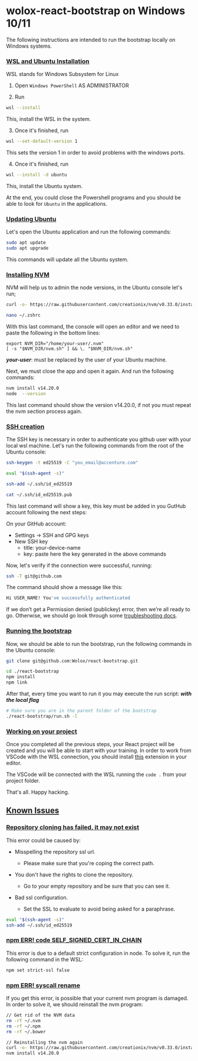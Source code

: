 wolox-react-bootstrap on Windows 10/11
==================

The following instructions are intended to run the bootstrap locally on Windows systems.

### [WSL and Ubuntu Installation](#wsl-installation)
WSL stands for Windows Subsystem for Linux

1. Open ``Windows PowerShell`` AS ADMINISTRATOR

2. Run 
```bash
wsl --install
``` 
This, install the WSL in the system.

3. Once it's finished, run 
```bash
wsl --set-default-version 1
```
This sets the version 1 in order to avoid problems with the windows ports.

4. Once it's finished, run
```bash
wsl --install -d ubuntu
```
This, install the Ubuntu system.

At the end, you could close the Powershell programs and you should be able to look for ```Ubuntu```
in the applications.

### [Updating Ubuntu](#ubuntu-update)
Let's open the Ubuntu application and run the following commands:

```bash
sudo apt update
sudo apt upgrade
```

This commands will update all the Ubuntu system.

### [Installing NVM](#install-nvm)
NVM will help us to admin the node versions, in the Ubuntu console let's run;

```bash
curl -o- https://raw.githubusercontent.com/creationix/nvm/v0.33.0/install.sh | bash
```

```bash
nano ~/.zshrc
```

With this last command, the console will open an editor and we need to paste the following in the bottom lines:

```
export NVM_DIR="/home/your-user/.nvm"
[ -s "$NVM_DIR/nvm.sh" ] && \. "$NVM_DIR/nvm.sh"
```
***your-user***: must be replaced by the user of your Ubuntu machine.

Next, we must close the app and open it again. And run the following commands:

```bash
nvm install v14.20.0
node  --version
```

This last command should show the version v14.20.0, if not you must repeat the nvm section process again.

### [SSH creation](#ssh-creation)
The SSH key is necessary in order to authenticate you github user with your local wsl machine. 
Let's run the following commands from the root of the Ubuntu console:

```bash
ssh-keygen -t ed25519 -C "you_email@accenture.com"

eval "$(ssh-agent -s)"

ssh-add ~/.ssh/id_ed25519

cat ~/.ssh/id_ed25519.pub
```

This last command will show a key, this key must be added in you GutHub account following the next steps:

On your GitHub account:

- Settings -> SSH and GPG keys
- New SSH key
  - title: your-device-name
  - key: paste here the key generated in the above commands

Now, let's verify if the connection were successful, running:

```bash
ssh -T git@github.com
```
The command should show a message like this:

```bash
Hi USER_NAME! You've successfully authenticated
```

If we don’t get a Permission denied (publickey) error, then we’re all ready to go. Otherwise, we should go look through some [troubleshooting docs](https://docs.github.com/en/authentication/troubleshooting-ssh/error-permission-denied-publickey).

### [Running the bootstrap](#running-bootstrap)

Now, we should be able to run the bootstrap, run the following commands in the Ubuntu console:

```bash
git clone git@github.com:Wolox/react-bootstrap.git

cd ./react-bootstrap
npm install
npm link
```

After that, every time you want to run it you may execute the run script: ***with the local flag***
```bash
# Make sure you are in the parent folder of the bootstrap
./react-bootstrap/run.sh -l
```

### [Working on your project](#project)
Once you completed all the previous steps, your React project will be created and you will be able
to start with your training. In order to work from VSCode with the WSL connection, you should
install [this](https://marketplace.visualstudio.com/items?itemName=ms-vscode-remote.remote-wsl) extension in your editor.

The VSCode will be connected with the WSL running the ```code .``` from your project folder.

That's all. Happy hacking.

## [Known Issues](#known-issues)

### [Repository cloning has failed, it may not exist](#cloning-failed)
This error could be caused by:

- Misspelling the repository ssl url.
  - Please make sure that you're coping the correct path.

- You don't have the rights to clone the repository.
  - Go to your empty repository and be sure that you can see it.

- Bad ssl configuration.
  -  Set the SSL to evaluate to avoid being asked for a paraphrase.

```bash
eval "$(ssh-agent -s)"
ssh-add ~/.ssh/id_ed25519
```

### [npm ERR! code SELF_SIGNED_CERT_IN_CHAIN](#self-signed)
This error is due to a default strict configuration in node. To solve it, run the following
command in the WSL:

```bash
npm set strict-ssl false
```

### [npm ERR! syscall rename](#syscall-error)
If you get this error, is possible that your current nvm program is damaged. In order to solve it,
we should reinstall the nvm program:

```bash
// Get rid of the NVM data
rm -rf ~/.nvm
rm -rf ~/.npm
rm -rf ~/.bower
```

```bash
// Reinstalling the nvm again
curl -o- https://raw.githubusercontent.com/creationix/nvm/v0.33.0/install.sh | bash
nvm install v14.20.0
```
